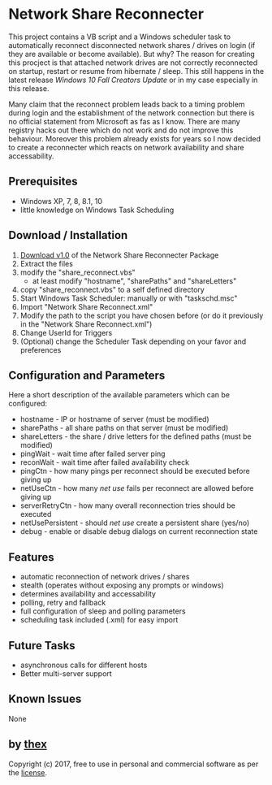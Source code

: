 # Network Share Reconnecter
This project contains a VB script and a Windows scheduler task to automatically reconnect disconnected network shares / drives on login (if they are available or become available). But why? The reason for creating this procject is that attached network drives are not correctly reconnected on startup, restart or resume from hibernate / sleep. This still happens in the latest release *Windows 10 Fall Creators Update* or in my case especially in this release.

Many claim that the reconnect problem leads back to a timing problem during login and the establishment of the network connection but there is no official statement from Microsoft as fas as I know. There are many registry hacks out there which do not work and do not improve this behaviour. Moreover this problem already exists for years so I now decided to create a reconnecter which reacts on network availability and share accessability.

## Prerequisites
* Windows XP, 7, 8, 8.1, 10
* little knowledge on Windows Task Scheduling

## Download / Installation
1. [Download v1.0]() of the Network Share Reconnecter Package
2. Extract the files
3. modify the "share_reconnect.vbs"
   * at least modify "hostname", "sharePaths" and "shareLetters"
4. copy "share_reconnect.vbs" to a self defined directory
5. Start Windows Task Scheduler: manually or with "taskschd.msc"
6. Import "Network Share Reconnect.xml"
7. Modify the path to the script you have chosen before (or do it previously in the "Network Share Reconnect.xml")
8. Change UserId for Triggers
9. (Optional) change the Scheduler Task depending on your favor and preferences

## Configuration and Parameters
Here a short description of the available parameters which can be configured:
* hostname - IP or hostname of server (must be modified)
* sharePaths - all share paths on that server (must be modified)
* shareLetters - the share / drive letters for the defined paths (must be modified)
* pingWait - wait time after failed server ping
* reconWait - wait time after failed availability check
* pingCtn - how many pings per reconnect should be executed before giving up
* netUseCtn - how many *net use* fails per reconnect are allowed before giving up
* serverRetryCtn - how many overall reconnection tries should be executed
* netUsePersistent - should *net use* create a persistent share (yes/no)
* debug - enable or disable debug dialogs on current reconnection state

## Features
* automatic reconnection of network drives / shares
* stealth (operates without exposing any prompts or windows)
* determines availability and accessability 
* polling, retry and fallback
* full configuration of sleep and polling parameters
* scheduling task included (.xml) for easy import

## Future Tasks
* asynchronous calls for different hosts
* Better multi-server support

## Known Issues
None

## by [thex](https://github.com/thexmanxyz)
Copyright (c) 2017, free to use in personal and commercial software as per the [license](/LICENSE.md).
